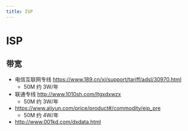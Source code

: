 ```yaml
---
title: ISP
---
```


# ISP

## 带宽

- 电信互联网专线 https://www.189.cn/xj/support/tariff/adsl/30970.html
  - 50M 约 3W/年
- 联通专线 http://www.1010sh.com/ltgxdxwzx
  - 50M 约 3W/年
- https://www.aliyun.com/price/product#/commodity/eip_pre
  - 50M 约 4W/年
- http://www.001kd.com/dxdata.html
